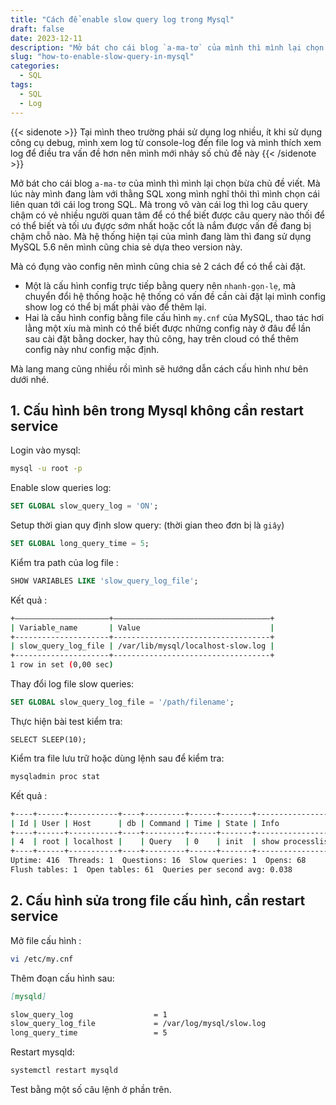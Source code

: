 ```yaml
---
title: "Cách để enable slow query log trong Mysql"
draft: false
date: 2023-12-11
description: "Mở bát cho cái blog `a-ma-tơ` của mình thì mình lại chọn bừa chủ đề viết. Mà lúc này mình đang làm với thằng SQL xong mình nghĩ thôi thì mình chọn cái liên quan tới cái log trong SQL...."
slug: "how-to-enable-slow-query-in-mysql"
categories:
  - SQL
tags:
  - SQL
  - Log
---
```


{{< sidenote >}}
Tại mình theo trường phái sử dụng log nhiều, ít khi sử dụng công cụ debug, mình xem log từ console-log đến file log và mình thích xem log để điều tra vấn đề hơn nên mình mới nhảy số chủ đề này
{{< /sidenote >}}

Mở bát cho cái blog `a-ma-tơ` của mình thì mình lại chọn bừa chủ đề viết. Mà lúc này mình đang làm với thằng SQL xong mình nghĩ thôi thì mình chọn cái liên quan tới cái log trong SQL. Mà trong vô vàn cái log thì log câu query chậm có vẻ nhiều người quan tâm để có thể biết được câu query nào thối để có thể biết và tối ưu đựợc sớm nhất hoặc cốt là nắm được vấn đề đang bị chậm chỗ nào. Mà hệ thống hiện tại của mình đang làm thì đang sử dụng MySQL 5.6 nên mình cũng chia sẻ dựa theo version này.

Mà có đụng vào config nên mình cũng chia sẻ 2 cách để có thể cài đặt.
  - Một là cấu hình config trực tiếp bằng query nên `nhanh-gọn-lẹ`, mà chuyển đổi hệ thống hoặc hệ thống có vấn đề cần cài đặt lại mình config show log có thể bị mất phải vào để thêm lại.
  - Hai là cấu hình config bằng file cấu hình `my.cnf` của MySQL, thao tác hơi lằng một xíu mà mình có thể biết được những config này ở đâu để lần sau cài đặt bằng docker, hay thủ công, hay trên cloud có thể thêm config này như config mặc định.

Mà lang mang cũng nhiều rồi mình sẽ hướng dẫn cách cấu hình như bên dưới nhé.

## 1. Cấu hình bên trong Mysql không cần restart service
Login vào mysql:

```bash
mysql -u root -p
```

Enable slow queries log:

```sql
SET GLOBAL slow_query_log = 'ON';
```

Setup thời gian quy định slow query: (thời gian theo đơn bị là `giây`)

```sql
SET GLOBAL long_query_time = 5;
```

Kiểm tra path của log file :

```sql
SHOW VARIABLES LIKE 'slow_query_log_file';
```

Kết quả :
```bash
+—————————————————————+———————————————————————————————————+
| Variable_name       | Value                             |
+---------------------+-----------------------------------+
| slow_query_log_file | /var/lib/mysql/localhost-slow.log |
+---------------------+-----------------------------------+
1 row in set (0,00 sec)
```

Thay đổi log file slow queries:
```sql
SET GLOBAL slow_query_log_file = '/path/filename';
```
Thực hiện bài test kiểm tra:
```
SELECT SLEEP(10);
```
Kiểm tra file lưu trữ hoặc dùng lệnh sau để kiểm tra:
```bash
mysqladmin proc stat
```
Kết quả :
```bash
+----+------+-----------+----+---------+------+-------+------------------+
| Id | User | Host      | db | Command | Time | State | Info             |
+----+------+-----------+----+---------+------+-------+------------------+
| 4  | root | localhost |    | Query   | 0    | init  | show processlist |
+----+------+-----------+----+---------+------+-------+------------------+
Uptime: 416  Threads: 1  Questions: 16  Slow queries: 1  Opens: 68
Flush tables: 1  Open tables: 61  Queries per second avg: 0.038
```

## 2. Cấu hình sửa trong file cấu hình, cần restart service
Mở file cấu hình :
```bash
vi /etc/my.cnf
```
Thêm đoạn cấu hình sau:
```md
[mysqld]

slow_query_log                  = 1
slow_query_log_file             = /var/log/mysql/slow.log
long_query_time                 = 5
````
Restart mysqld:
```bash
systemctl restart mysqld
```
Test bằng một số câu lệnh ở phần trên.
